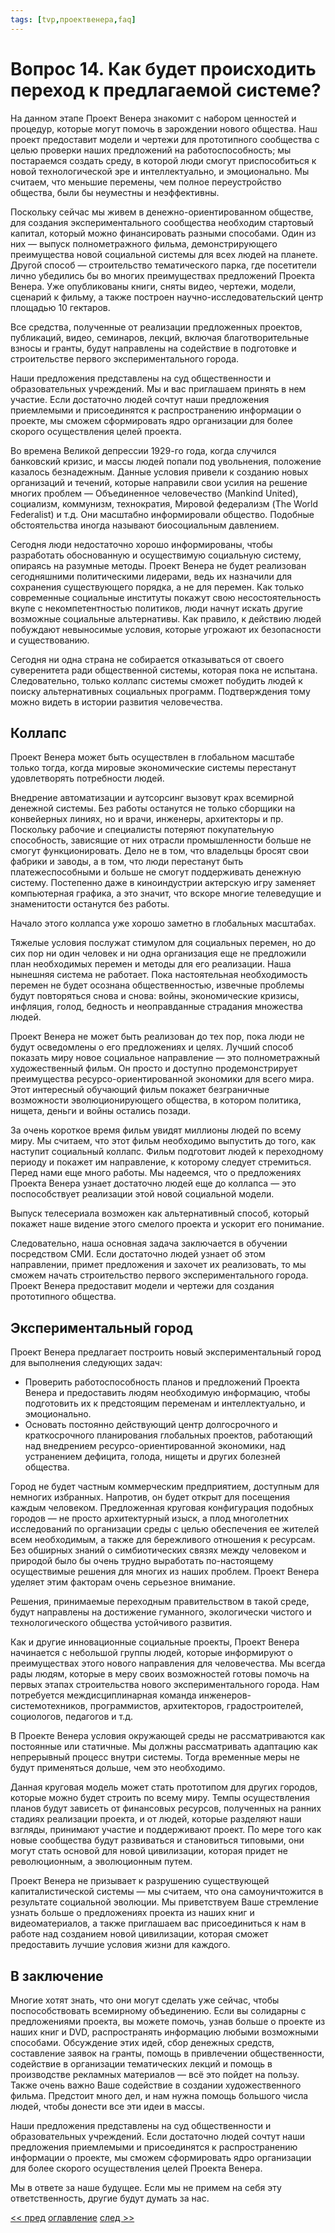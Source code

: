 ```yaml
---
tags: [tvp,проектвенера,faq]
---
```

# Вопрос 14. Как будет происходить переход к предлагаемой системе?

На данном этапе Проект Венера знакомит с набором ценностей и процедур, которые могут помочь в зарождении нового общества. Наш проект предоставит модели и чертежи для прототипного сообщества с целью проверки наших предложений на работоспособность; мы постараемся создать среду, в которой люди смогут приспособиться к новой технологической эре и интеллектуально, и эмоционально. Мы считаем, что меньшие перемены, чем полное переустройство общества, были бы неуместны и неэффективны.

Поскольку сейчас мы живем в денежно-ориентированном обществе, для создания экспериментального сообщества необходим стартовый капитал, который можно финансировать разными способами. Один из них — выпуск полнометражного фильма, демонстрирующего преимущества новой социальной системы для всех людей на планете. Другой способ — строительство тематического парка, где посетители лично убедились бы во многих преимуществах предложений Проекта Венера. Уже опубликованы книги, сняты видео, чертежи, модели, сценарий к фильму, а также построен научно-исследовательский центр площадью 10 гектаров.

Все средства, полученные от реализации предложенных проектов, публикаций, видео, семинаров, лекций, включая благотворительные взносы и гранты, будут направлены на содействие в подготовке и строительстве первого экспериментального города.

Наши предложения представлены на суд общественности и образовательных учреждений. Мы и вас приглашаем принять в нем участие. Если достаточно людей сочтут наши предложения приемлемыми и присоединятся к распространению информации о проекте, мы сможем сформировать ядро организации для более скорого осуществления целей проекта.

Во времена Великой депрессии 1929-го года, когда случился банковский кризис, и массы людей попали под увольнения, положение казалось безнадежным. Данные условия привели к созданию новых организаций и течений, которые направили свои усилия на решение многих проблем — Объединенное человечество (Mankind United), социализм, коммунизм, технократия, Мировой федерализм (The World Federalist) и т.д. Они масштабно информировали общество. Подобные обстоятельства иногда называют биосоциальным давлением.

Сегодня люди недостаточно хорошо информированы, чтобы разработать обоснованную и осуществимую социальную систему, опираясь на разумные методы. Проект Венера не будет реализован сегодняшними политическими лидерами, ведь их назначили для сохранения существующего порядка, а не для перемен. Как только современные социальные институты покажут свою несостоятельность вкупе с некомпетентностью политиков, люди начнут искать другие возможные социальные альтернативы. Как правило, к действию людей побуждают невыносимые условия, которые угрожают их безопасности и существованию.

Сегодня ни одна страна не собирается отказываться от своего суверенитета ради общественной системы, которая пока не испытана. Следовательно, только коллапс системы сможет побудить людей к поиску альтернативных социальных программ. Подтверждения тому можно видеть в истории развития человечества.

## Коллапс

Проект Венера может быть осуществлен в глобальном масштабе только тогда, когда мировые экономические системы перестанут удовлетворять потребности людей.

Внедрение автоматизации и аутсорсинг вызовут крах всемирной денежной системы. Без работы останутся не только сборщики на конвейерных линиях, но и врачи, инженеры, архитекторы и пр. Поскольку рабочие и специалисты потеряют покупательную способность, зависящие от них отрасли промышленности больше не смогут функционировать. Дело не в том, что владельцы бросят свои фабрики и заводы, а в том, что люди перестанут быть платежеспособными и больше не смогут поддерживать денежную систему. Постепенно даже в киноиндустрии актерскую игру заменяет компьютерная графика, а это значит, что вскоре многие телеведущие и знаменитости останутся без работы.

Начало этого коллапса уже хорошо заметно в глобальных масштабах.

Тяжелые условия послужат стимулом для социальных перемен, но до сих пор ни один человек и ни одна организация еще не предложили план необходимых перемен и методы для его реализации. Наша нынешняя система не работает. Пока настоятельная необходимость перемен не будет осознана общественностью, извечные проблемы будут повторяться снова и снова: войны, экономические кризисы, инфляция, голод, бедность и неоправданные страдания множества людей.

Проект Венера не может быть реализован до тех пор, пока люди не будут осведомлены о его предложениях и целях. Лучший способ показать миру новое социальное направление — это полнометражный художественный фильм. Он просто и доступно продемонстрирует преимущества ресурсо-ориентированной экономики для всего мира. Этот интересный обучающий фильм покажет безграничные возможности эволюционирующего общества, в котором политика, нищета, деньги и войны остались позади.

За очень короткое время фильм увидят миллионы людей по всему миру. Мы считаем, что этот фильм необходимо выпустить до того, как наступит социальный коллапс. Фильм подготовит людей к переходному периоду и покажет им направление, к которому следует стремиться. Перед нами еще много работы. Мы надеемся, что о предложениях Проекта Венера узнает достаточно людей еще до коллапса — это поспособствует реализации этой новой социальной модели.

Выпуск телесериала возможен как альтернативный способ, который покажет наше видение этого смелого проекта и ускорит его понимание.

Следовательно, наша основная задача заключается в обучении посредством СМИ. Если достаточно людей узнает об этом направлении, примет предложения и захочет их реализовать, то мы сможем начать строительство первого экспериментального города. Проект Венера предоставит модели и чертежи для создания прототипного общества.

## Экспериментальный город

Проект Венера предлагает построить новый экспериментальный город для выполнения следующих задач:

- Проверить работоспособность планов и предложений Проекта Венера и предоставить людям необходимую информацию, чтобы подготовить их к предстоящим переменам и интеллектуально, и эмоционально.
- Основать постоянно действующий центр долгосрочного и краткосрочного планирования глобальных проектов, работающий над внедрением ресурсо-ориентированной экономики, над устранением дефицита, голода, нищеты и других болезней общества.

Город не будет частным коммерческим предприятием, доступным для немногих избранных. Напротив, он будет открыт для посещения каждым человеком. Предложенная круговая конфигурация подобных городов — не просто архитектурный изыск, а плод многолетних исследований по организации среды с целью обеспечения ее жителей всем необходимым, а также для бережливого отношения к ресурсам. Без обширных знаний о симбиотических связях между человеком и природой было бы очень трудно выработать по-настоящему осуществимые решения для многих из наших проблем. Проект Венера уделяет этим факторам очень серьезное внимание.

Решения, принимаемые переходным правительством в такой среде, будут направлены на достижение гуманного, экологически чистого и технологического общества устойчивого развития.

Как и другие инновационные социальные проекты, Проект Венера начинается с небольшой группы людей, которые информируют о преимуществах этого нового направления для человечества. Мы всегда рады людям, которые в меру своих возможностей готовы помочь на первых этапах строительства нового экспериментального города. Нам потребуется междисциплинарная команда инженеров-системотехников, программистов, архитекторов, градостроителей, социологов, педагогов и т.д.

В Проекте Венера условия окружающей среды не рассматриваются как постоянные или статичные. Мы должны рассматривать адаптацию как непрерывный процесс внутри системы. Тогда временные меры не будут применяться дольше, чем это необходимо.

Данная круговая модель может стать прототипом для других городов, которые можно будет строить по всему миру. Темпы осуществления планов будут зависеть от финансовых ресурсов, полученных на ранних стадиях реализации проекта, и от людей, которые разделяют наши взгляды, принимают участие и поддерживают проект. По мере того как новые сообщества будут развиваться и становиться типовыми, они могут стать основой для новой цивилизации, которая придет не революционным, а эволюционным путем.

Проект Венера не призывает к разрушению существующей капиталистической системы — мы считаем, что она самоуничтожится в результате социальной эволюции. Мы приветствуем Ваше стремление узнать больше о предложениях проекта из наших книг и видеоматериалов, а также приглашаем вас присоединиться к нам в работе над созданием новой цивилизации, которая сможет предоставить лучшие условия жизни для каждого.

## В заключение

Многие хотят знать, что они могут сделать уже сейчас, чтобы поспособствовать всемирному объединению. Если вы солидарны с предложениями проекта, вы можете помочь, узнав больше о проекте из наших книг и DVD, распространять информацию любыми возможными способами. Обсуждение этих идей, сбор денежных средств, составление заявок на гранты, помощь в привлечении общественности, содействие в организации тематических лекций и помощь в производстве рекламных материалов — всё это пойдет на пользу. Также очень важно Ваше содействие в создании художественного фильма. Предстоит много дел, и нам нужна помощь большого числа людей, чтобы донести все эти идеи в массы.

Наши предложения представлены на суд общественности и образовательных учреждений. Если достаточно людей сочтут наши предложения приемлемыми и присоединятся к распространению информации о проекте, мы сможем сформировать ядро организации для более скорого осуществления целей Проекта Венера.

Мы в ответе за наше будущее. Если мы не примем на себя эту ответственность, другие будут думать за нас.

[<< пред](Вопрос%2013.%20Каким%20Вы%20видите%20коллапс%20существующей%20системы.md) [оглавление](FAQ%20%D0%BF%D0%BE%20%D0%BF%D1%80%D0%BE%D0%B5%D0%BA%D1%82%D1%83%20%C2%AB%D0%92%D0%B5%D0%BD%D0%B5%D1%80%D0%B0%C2%BB.md) [след >>](Вопрос%2015.%20Какие%20первые%20шаги%20будут%20предприняты%20в%20рамках%20глобальной%20ресурсо-ориентированной%20экономики.md)
